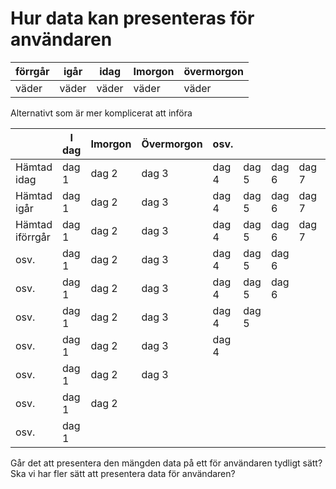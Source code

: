 # Hur data kan presenteras för användaren

| förrgår | igår |  idag | Imorgon  | övermorgon  |
|---------|---|---|---|---|
| väder | väder | väder | väder | väder |

Alternativt som är mer komplicerat att införa

|   | I dag |  Imorgon |  Övermorgon |  osv.  |   |  |   |   |   |
|---|---|---|---|---|---|--|---|---|---|
| Hämtad idag  | dag 1  | dag 2  | dag 3  | dag 4  | dag 5  | dag 6 | dag 7  | dag 8  | dag 9  |
| Hämtad igår | dag 1  | dag 2  | dag 3  | dag 4  | dag 5  | dag 6 | dag 7  | dag 8  |  |
|  Hämtad iförrgår | dag 1  | dag 2  | dag 3  | dag 4  | dag 5  | dag 6 | dag 7  |   |   |
| osv.  | dag 1  | dag 2  | dag 3  | dag 4  | dag 5  | dag 6 |  |  |   |
| osv.  | dag 1  | dag 2  | dag 3  | dag 4  | dag 5  | dag 6 |   |   |  |
| osv.  | dag 1  | dag 2  | dag 3  | dag 4  | dag 5  |  |   |   |   |
| osv.  | dag 1  | dag 2  | dag 3  | dag 4  |   |  |   |   |   |
| osv.  | dag 1  | dag 2  | dag 3  |   |   |  |   |   |   |
| osv.  | dag 1  | dag 2  |   |   |   |  |   |   |   |
| osv.  | dag 1  |   |   |   |   |  |   |   |   |

Går det att presentera den mängden data på ett för användaren tydligt sätt? <br>
Ska vi har fler sätt att presentera data för användaren?

